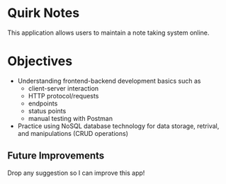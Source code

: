 # Quirk Notes
This application allows users to maintain a note taking system online.   

# Objectives
* Understanding frontend-backend development basics such as
  - client-server interaction
  - HTTP protocol/requests
  - endpoints
  - status points
  - manual testing with Postman
* Practice using NoSQL database technology for data storage, retrival, and manipulations (CRUD operations) 

## Future Improvements
Drop any suggestion so I can improve this app!